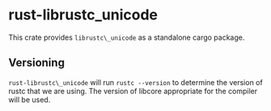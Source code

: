 # rust-librustc\_unicode

This crate provides `librustc\_unicode` as a standalone cargo package.

## Versioning

`rust-librustc\_unicode` will run `rustc --version` to determine the version of rustc that we are using. The version of libcore appropriate for the compiler will be used.
